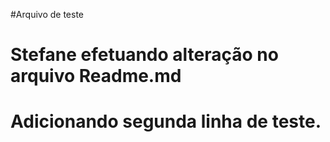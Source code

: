 #Arquivo de teste

# Stefane efetuando alteração no arquivo Readme.md
# Adicionando segunda linha de teste.
